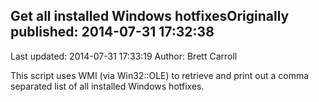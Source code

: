 ## Get all installed Windows hotfixesOriginally published: 2014-07-31 17:32:38 
Last updated: 2014-07-31 17:33:19 
Author: Brett Carroll 
 
This script uses WMI (via Win32::OLE) to retrieve and print out a comma separated list of all installed Windows hotfixes.